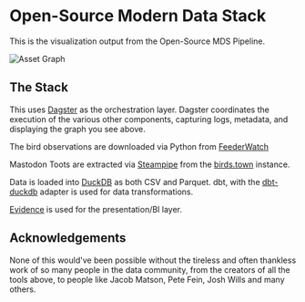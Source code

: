 # Open-Source Modern Data Stack

This is the visualization output from the Open-Source MDS Pipeline.

![Asset Graph](/asset_graph.png)

## The Stack

This uses [Dagster](https://dagster.io) as the orchestration layer. Dagster
coordinates the execution of the various other components, capturing logs,
metadata, and displaying the graph you see above.

The bird observations are downloaded via Python from [FeederWatch](https://feederwatch.org/explore/raw-dataset-requests/)

Mastodon Toots are extracted via [Steampipe](https://steampipe.io) from the
[birds.town](https://birds.town) instance.

Data is loaded into [DuckDB](https://duckdb.org/) as both CSV and Parquet.
dbt, with the [dbt-duckdb](https://github.com/jwills/dbt-duckdb) adapter
is used for data transformations.

[Evidence](https://evidence.dev) is used for the presentation/BI
layer.

## Acknowledgements

None of this would've been possible without the tireless and often thankless
work of so many people in the data community, from the creators of all the
tools above, to people like Jacob Matson, Pete Fein, Josh Wills and many others.

